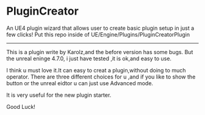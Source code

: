 # PluginCreator
An UE4 plugin wizard that allows user to create basic plugin setup in just a few clicks! Put this repo inside of UE/Engine/Plugins/PluginCreatorPlugin

-------------------
This is a plugin write by Karolz,and the before version has  some bugs.
But the unreal eninge 4.7.0, i just have tested ,it is ok,and easy to use.

I think u must love it.It can easy to creat a plugin,without doing to much operator.
There are three different choices for u ,and if you like to show the button or the unreal eidtor u can just use Advanced mode.

It is very useful for the new plugin starter.

Good Luck!
